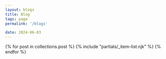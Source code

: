 ```yaml
---
layout: blogs
title: Blog
tags: page
permalink: '/blogs'

date: 2024-06-03
---
```


{% for post in collections.post %}
{% include "partials/_item-list.njk" %}
{% endfor %}